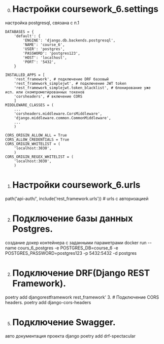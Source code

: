 0. # Настройки coursework_6.settings
 настройка postgresql, связана с п.1

    DATABASES = {
        'default': {
            'ENGINE': 'django.db.backends.postgresql',
            'NAME': 'course_6',
            'USER': 'postgres',
            'PASSWORD': 'postgres123',
            'HOST': 'localhost',
            'PORT': '5432',
        }

    INSTALLED_APPS = [
        'rest_framework', # подключение DRF базовый
        'rest_framework_simplejwt', # подключение JWT token
        'rest_framework_simplejwt.token_blacklist', # блокирование уже исп. или скомпрометированных токенов
        'corsheaders', # включение CORS
        ]
    MIDDLEWARE_CLASSES = (
        ...
        'corsheaders.middleware.CorsMiddleware',
        'django.middleware.common.CommonMiddleware',
        ...
        )

    CORS_ORIGIN_ALLOW_ALL = True
    CORS_ALLOW_CREDENTIALS = True
    CORS_ORIGIN_WHITELIST = (
        'localhost:3030',
        )
    CORS_ORIGIN_REGEX_WHITELIST = (
        'localhost:3030',
        )

1. # Настройки coursework_6.urls
 path('api-auth/', include('rest_framework.urls')) # urls с авторизацией


2. # Подключение базы данных Postgres.
 создание докер контейнера с заданными параметрами
 docker run --name cours_6_postgres -e POSTGRES_DB=course_6 -e POSTGRES_PASSWORD=postgres123 -p 5432:5432 -d postgres


2. # Подключение DRF(Django REST Framework).
 poetry add djangorestframework
 rest_framework'
3. # Подключение CORS headers.
 poetry add django-cors-headers
 

5. # Подключение Swagger.
 авто документация проекта django
 poetry add drf-spectacular

